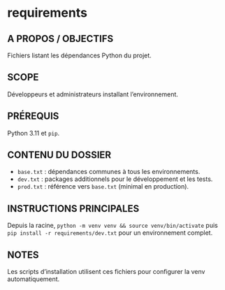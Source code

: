 # requirements

## A PROPOS / OBJECTIFS
Fichiers listant les dépendances Python du projet.

## SCOPE
Développeurs et administrateurs installant l’environnement.

## PRÉREQUIS
Python 3.11 et `pip`.

## CONTENU DU DOSSIER
- `base.txt` : dépendances communes à tous les environnements.
- `dev.txt` : packages additionnels pour le développement et les tests.
- `prod.txt` : référence vers `base.txt` (minimal en production).

## INSTRUCTIONS PRINCIPALES
Depuis la racine, `python -m venv venv && source venv/bin/activate` puis `pip install -r requirements/dev.txt` pour un environnement complet.

## NOTES
Les scripts d’installation utilisent ces fichiers pour configurer la venv automatiquement.


